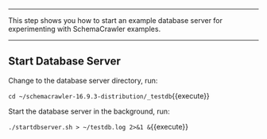 -----

This step shows you how to start an example database server for experimenting with SchemaCrawler examples.

-----

## Start Database Server

Change to the database server directory, run:

`cd ~/schemacrawler-16.9.3-distribution/_testdb`{{execute}}

Start the database server in the background, run:

`./startdbserver.sh > ~/testdb.log 2>&1 &`{{execute}}
